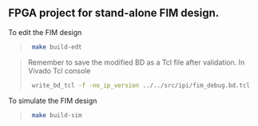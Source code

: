 ## FPGA project for stand-alone FIM design.

To edit the FIM design
>
>   ```bash
>    make build-edt
>   ```

>Remember to save the modified BD as a Tcl file after validation. In Vivado Tcl console
>
>   ```bash
>    write_bd_tcl -f -no_ip_version ../../src/ipi/fim_debug.bd.tcl
>   ```


To simulate the FIM design
>
>   ```bash
>    make build-sim
>   ```
